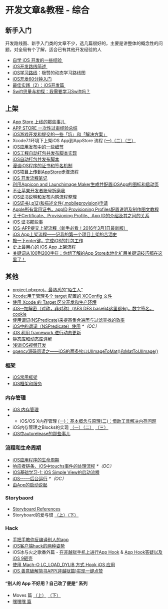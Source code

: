 # 开发文章&教程 - 综合
## 新手入门
开发路线图、新手入门类的文章不少，选几篇很好的，主要是讲整体的概念性的问题，对全局有个了解，适合已有其他开发经验的人
- [自学 iOS 开发的一些经验 ][1]
- [iOS开发路线简述 ][2]
- [iOS学习路线][3]：极赞的动态学习路线图
- [iOS开发60分钟入门][4]
- [最佳实践（2）：iOS开发篇 ][5]
- [Swift思量与初探：我需要学习Swift吗？][6]

## 上架
- [App Store 上线的那些事儿 ][7]
- [APP STORE 一次性过审经验总结][8]
- [iOS游戏开发和提交的一些「坑」和「解决方案」][9]
- Xcode7.1环境下上架iOS App到AppStore 流程 [(一)][10][（二）][11][（三）][12]
- [iOS应用发布中的一些细节][13]
- [IOS工程自动打包并发布脚本实现][14]
- [iOS自动打包并发布脚本][15]
- [漫谈iOS程序的证书和签名机制][16]
- [iOS项目上传到AppStore步骤流程][17]
- [iOS 开发流程笔记][18]
- [利用Appicon and Launchimage Maker生成并配置iOSApp的图标和启动页][19]
- [不让苹果开发者账号折磨我][20]
- [iOS证书说明和发布内购流程整理][21]
- [iOS证书(.p12)和描述文件(.mobileprovision)申请][22]
- [Apple所有常用证书，appID,Provisioning Profiles配置说明及制作图文教程][23]
- [关于Certificate、Provisioning Profile、App ID的介绍及其之间的关系][24]
- [iOS 证书那些事][25]
- [IOS-APP提交上架流程（新手必看！2016年3月1日最新版）][26]
- [iOS App上架流程——记我的第一个项目上架的苦泪史][27]
- [敲一下enter键，完成iOS的打包工作][28]
- [史上最用心的 iOS App 上架流程][29]
- [关键词从100到200字符：你想了解的App Store本地化扩展关键词技巧都在这里了！][30]

## 其他
- [project.pbxproj，最熟悉的”陌生人”][31]
- [Xcode:用于管理多个 target 配置的 XCConfig 文件][32]
- [使用 Xcode 的 Target 区分开发和生产环境][33]
- [iOS--加解密（对称，非对称）(AES DES base64这里都有)，数字签名，cookie][34]
- [使用谓词(NSPredicate)来提高集合遍历与过滤查找的效率][35]
- [iOS中的谓词（NSPredicate）使用][36] _\*（OC）_
- [iOS 利用 framework 进行动态更新][37]
- [静态库和动态库详解][38]
- [浅谈iOS视频开发][39]
- [opencv源码阅读之——iOS的两条接口UIImageToMat()和MatToUIImage()][40]

### 框架
- [iOS常用框架][41]
- [IOS框架和服务][42]

### 内存管理
- [iOS 内存管理][43]
- - iOS/OS X内存管理 [(一)：基本概念与原理][44][(二)：借助工具解决内存问题][45]
- iOS内存管理之Blocks的实现 [（一）][46][（二）][47] [（三）][48]
- [iOS中autorelease的那些事儿][49]

### 流程和生命周期
- [iOS应用程序的生命周期][50]
- [响应者链条，iOS中touchs事件的处理流程][51] _\*（OC）_
- [IOS基础学习-1: iOS Simple View的启动流程][52]
- [iOS-----后台运行][53] _\*（OC）_
- [由App的启动说起][54]

### Storybaord
- [Storyboard References][55]
- Storyboard的爱与恨 [（上）][56][（下）][57]

### Hack
- [手把手教你反编译别人的app][58]
- [iOS客户端hack的两种姿势][59]
- iOS冰与火之歌番外篇 - [在非越狱手机上进行App Hook][60] & [App Hook答疑以及iOS 9砸壳][61]
- [使用 Mach-O LC\_LOAD\_DYLIB 方式 Hook iOS 应用][62]
- [iOS 善意破解简书APP(非越狱篇)实现一键点赞][63]

#### “别人的 App 不好用？自己改了便是” 系列
- Moves 篇 [（上）][64]  [（下）][65]
- [嘿嘿嘿 篇][66]

[1]:	http://limboy.me/ios/2014/12/31/learning-ios.html
[2]:	http://www.coderyi.com/archives/397
[3]:	http://ios.skyfox.org/route.html
[4]:	http://blog.csdn.net/a451493485/article/details/9364867
[5]:	http://ios.jobbole.com/81830/
[6]:	https://segmentfault.com/a/1190000004483254 "Swift思量与初探：我需要学习Swift吗？"
[7]:	http://wiki.jikexueyuan.com/project/app-store-refused/
[8]:	http://pmjane.com/post/app-store-ci-xing-guo-shen-jing-yan-zong-jie
[9]:	http://wuzhiwei.net/ios_dev_trap_and_solution/ "iOS游戏开发和提交的一些「坑」和「解决方案」"
[10]:	http://www.cnblogs.com/ChinaKingKong/p/4957682.html "Xcode7.1环境下上架iOS App到AppStore 流程 (Part 一)"
[11]:	http://www.cnblogs.com/ChinaKingKong/p/4964549.html
[12]:	http://www.cnblogs.com/ChinaKingKong/p/4964745.html
[13]:	http://www.cnblogs.com/daiweilai/p/4974394.html "iOS应用发布中的一些细节"
[14]:	http://blog.nswebfrog.com/2013/02/18/ios-automation/ "IOS工程自动打包并发布脚本实现"
[15]:	http://liumh.com/2015/11/25/ios-auto-archive-ipa/ "iOS自动打包并发布脚本"
[16]:	http://www.pchou.info/ios/2015/12/14/ios-certification-and-code-sign.html "漫谈iOS程序的证书和签名机制"
[17]:	http://www.cnblogs.com/jgCho/p/5089481.html "iOS项目上传到AppStore步骤流程"
[18]:	https://github.com/leecade/ios-dev-flow
[19]:	http://www.cnblogs.com/lidongxu/p/5114355.html "利用Appicon and Launchimage Maker生成并配置iOSApp的图标和启动页"
[20]:	http://www.jianshu.com/p/cb6c5f1c972b "不让苹果开发者账号折磨我"
[21]:	https://zilaiyedaren.github.io/blog/iOS%E8%AF%81%E4%B9%A6%E8%AF%B4%E6%98%8E%E5%92%8C%E5%8F%91%E5%B8%83%E5%86%85%E8%B4%AD%E6%B5%81%E7%A8%8B%E6%95%B4%E7%90%86/ "iOS证书说明和发布内购流程整理"
[22]:	https://zilaiyedaren.github.io/blog/iOS%E8%AF%81%E4%B9%A6(.p12)%E5%92%8C%E6%8F%8F%E8%BF%B0%E6%96%87%E4%BB%B6(.mobileprovision)%E7%94%B3%E8%AF%B7/ "iOS证书(.p12)和描述文件(.mobileprovision)申请"
[23]:	https://zilaiyedaren.github.io/blog/Apple%E6%89%80%E6%9C%89%E5%B8%B8%E7%94%A8%E8%AF%81%E4%B9%A6%EF%BC%8CappID,Provisioning%20Profiles%E9%85%8D%E7%BD%AE%E8%AF%B4%E6%98%8E%E5%8F%8A%E5%88%B6%E4%BD%9C%E5%9B%BE%E6%96%87%E6%95%99%E7%A8%8B/ "Apple所有常用证书，appID,Provisioning Profiles配置说明及制作图文教程"
[24]:	https://zilaiyedaren.github.io/blog/%E5%85%B3%E4%BA%8ECertificate%E3%80%81Provisioning%20Profile%E3%80%81App%20ID%E7%9A%84%E4%BB%8B%E7%BB%8D%E5%8F%8A%E5%85%B6%E4%B9%8B%E9%97%B4%E7%9A%84%E5%85%B3%E7%B3%BB/ "关于Certificate、Provisioning Profile、App ID的介绍及其之间的关系"
[25]:	http://www.cnblogs.com/wangyang1213/p/5209119.html "iOS 证书那些事"
[26]:	http://www.cnblogs.com/BK-12345/p/5232633.html "IOS-APP提交上架流程（新手必看！2016年3月1日最新版）"
[27]:	http://blog.treney.com/index.php/archives/ToAppStore.html
[28]:	http://www.jianshu.com/p/a6cc6d9346ed "敲一下enter键，完成iOS的打包工作"
[29]:	http://ios.jobbole.com/84643/
[30]:	http://www.gupowang.com/app/4226.html
[31]:	http://www.olinone.com/?p=215
[32]:	http://swift.gg/2015/12/01/xcode-xcconfig-files-for-managing-targets-configurations/ "Xcode:用于管理多个 target 配置的 XCConfig 文件"
[33]:	http://swift.gg/2016/04/22/using-xcode-targets/ "使用 Xcode 的 Target 区分开发和生产环境"
[34]:	http://www.jianshu.com/p/ac841b772c7a "iOS--加解密（对称，非对称）(AES DES base64这里都有)，数字签名，cookie"
[35]:	http://segmentfault.com/a/1190000004238379 "使用谓词(NSPredicate)来提高集合遍历与过滤查找的效率"
[36]:	http://www.jianshu.com/p/88be28860cde "iOS中的谓词（NSPredicate）使用"
[37]:	http://yq.aliyun.com/articles/3024
[38]:	http://www.jianshu.com/p/c8366e4f9378 "iOS专题2:静态库和动态库详解"
[39]:	http://www.cnblogs.com/booksky/p/5213198.html "浅谈iOS视频开发"
[40]:	http://www.cnblogs.com/panxiaochun/p/5387743.html "opencv源码阅读之——iOS的两条接口UIImageToMat()和MatToUIImage()"
[41]:	http://www.jianshu.com/p/e7fc525f342d
[42]:	http://www.cnblogs.com/jgCho/p/4960048.html "IOS框架和服务"
[43]:	http://www.cnblogs.com/huangjianwu/p/4962772.html "iOS 内存管理"
[44]:	http://www.jianshu.com/p/1928b54e1253 "iOS/OS X内存管理(一)：基本概念与原理"
[45]:	http://www.jianshu.com/p/09c5141d4531 "iOS/OS X内存管理(二)：借助工具解决内存问题"
[46]:	http://lastdays.cn/2016/02/23/blocks1/ "iOS内存管理之Blocks的实现（一）"
[47]:	http://lastdays.cn/2016/02/24/Blocks2/ "iOS内存管理之Blocks的实现（二）"
[48]:	http://lastdays.cn/2016/02/26/block3/ "iOS内存管理之Blocks的实现（三）"
[49]:	http://www.jianshu.com/p/5559bc15490d "iOS中autorelease的那些事儿"
[50]:	http://www.jianshu.com/p/aa50e5350852?utm_campaign=maleskine&utm_content=note&utm_medium=writer_share&utm_source=weibo
[51]:	http://www.cnblogs.com/suqiankun/p/4944042.html "响应者链条，iOS中touchs事件的处理流程。"
[52]:	http://www.admin85.com/u/mobile/ios/9443.html "IOS基础学习-1: iOS Simple View的启动流程"
[53]:	http://www.cnblogs.com/congli0220/p/5019945.html "iOS-----后台运行"
[54]:	http://oncenote.com/2015/06/01/How-App-Launch/ "由App的启动说起"
[55]:	https://zilaiyedaren.github.io/blog/Storyboard%20References/ "Storyboard References"
[56]:	http://shengpan.net/storyboard/ "Storyboard的爱与恨（上）"
[57]:	http://shengpan.net/storyboard2/ "Storyboard的爱与恨（下）"
[58]:	http://www.jianshu.com/p/10873c5c1e08 "手把手教你反编译别人的app"
[59]:	http://drops.wooyun.org/mobile/12466
[60]:	http://drops.wooyun.org/papers/12803
[61]:	http://drops.wooyun.org/papers/13824
[62]:	https://testerhome.com/topics/4536
[63]:	http://www.jianshu.com/p/ab8d6db22e0f "iOS 善意破解简书APP(非越狱篇)实现一键点赞"
[64]:	http://mp.weixin.qq.com/s?__biz=MzIwMTYzMzcwOQ==&mid=2650948304&idx=1&sn=f76e7b765a7fcabcb71d37052b46e489&scene=0#wechat_redirect
[65]:	http://mp.weixin.qq.com/s?__biz=MzIwMTYzMzcwOQ==&mid=2650948316&idx=1&sn=584f6c7fe9bf07a28985ffe53da4927e&scene=0#wechat_redirect
[66]:	https://mp.weixin.qq.com/s?__biz=MzIwMTYzMzcwOQ==&mid=2650948334&idx=1&sn=941d616d25ed16d967595e652e6c4d3b